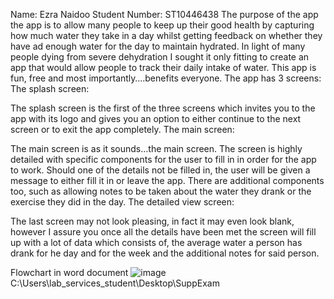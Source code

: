 Name: Ezra Naidoo
Student Number: ST10446438
The purpose of the app the app is to allow many people to keep up their good health by capturing how much water they take in a day whilst getting feedback on whether they have ad enough water for the day to maintain hydrated. In light of many people dying from severe dehydration I sought it only fitting to create an app that would allow people to track their daily intake of water. This app is fun, free and most importantly….benefits everyone. 
The app has 3 screens:
The splash screen:
 
 
The splash screen is the first of the three screens which invites you to the app with its logo and gives you   an option to either continue to the next screen or to exit the app completely. 
The main screen:
 
 
The main screen is as it sounds…the main screen. The screen is highly detailed with specific components for the user to fill in in order for the app to work. Should one of the details not be filled in, the user will be given a  message to either fill it in or leave the app. There are additional components too, such as allowing notes to be taken about the water they drank or the exercise they did in the day.
The detailed view screen:
 
 
 
The last screen may not look pleasing, in fact it may even look blank, however I assure you once all the details have been met the screen will fill up with a lot of data which consists of, the average water a person has drank for he day and for the week and the additional notes for said person.

Flowchart in word document 
  ![image](https://github.com/user-attachments/assets/672db48a-0d04-4e6a-bf0f-cd2d014069d1)
  C:\Users\lab_services_student\Desktop\SuppExam
